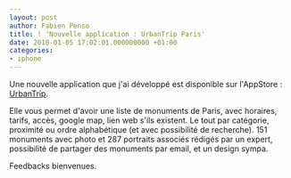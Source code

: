 ```yaml
---
layout: post
author: Fabien Penso
title: ! 'Nouvelle application : UrbanTrip Paris'
date: 2010-01-05 17:02:01.000000000 +01:00
categories:
- iphone
---
```

Une nouvelle application que j'ai développé est disponible sur l'AppStore : <a href="http://j.mp/5aQZVy">UrbanTrip</a>. 

Elle vous permet d'avoir une liste de monuments de Paris, avec horaires,
tarifs, accès, google map, lien web s'ils existent. Le tout par catégorie,
proximité ou ordre alphabétique (et avec possibilité de recherche). 151
monuments avec photo et 287 portraits associés rédigés par un expert,
possibilité de partager des monuments par email, et un design sympa.

Feedbacks bienvenues.
